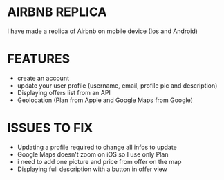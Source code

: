 # AIRBNB REPLICA

I have made a replica of Airbnb on mobile device (Ios and Android)

# FEATURES

- create an account
- update your user profile (username, email, profile pic and description)
- Displaying offers list from an API
- Geolocation (Plan from Apple and Google Maps from Google)

# ISSUES TO FIX

- Updating a profile required to change all infos to update
- Google Maps doesn't zoom on iOS so I use only Plan
- i need to add one picture and price from offer on the map
- Displaying full description with a button in offer view
